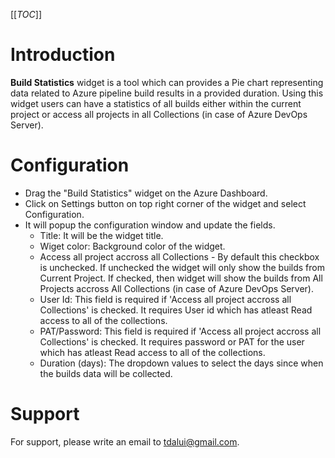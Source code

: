 [[_TOC_]]
# Introduction 
**Build Statistics** widget is a tool which can provides a Pie chart representing data related to Azure pipeline build results in a provided duration. Using this widget users can have a statistics of all builds either within the current project or access all projects in all Collections (in case of Azure DevOps Server).
# Configuration
- Drag the "Build Statistics" widget on the Azure Dashboard.
- Click on Settings button on top right corner of the widget and select Configuration.
- It will popup the configuration window and update the fields.
  - Title: It will be the widget title.
  - Wiget color: Background color of the widget.
  - Access all project accross all Collections - By default this checkbox is unchecked. If unchecked the widget will only show the builds from Current Project. If checked, then widget will show the builds from All Projects accross All Collections (in case of Azure DevOps Server).
  - User Id: This field is required if 'Access all project accross all Collections' is checked. It requires User id which has atleast Read access to all of the collections.
  - PAT/Password: This field is required if 'Access all project accross all Collections' is checked. It requires password or PAT for the user which has atleast Read access to all of the collections.
  - Duration (days): The dropdown values to select the days since when the builds data will be collected.
# Support
For support, please write an email to tdalui@gmail.com.